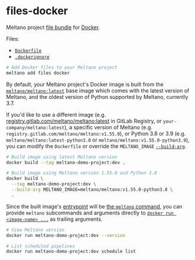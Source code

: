 # files-docker

Meltano project [file bundle](https://meltano.com/docs/command-line-interface.html#file-bundle) for [Docker](https://www.docker.com/).

Files:
- [`Dockerfile`](./bundle/Dockerfile)
- [`.dockerignore`](./bundle/.dockerignore)

```sh
# Add Docker files to your Meltano project
meltano add files docker
```

By default, your Meltano project's Docker image is built from the [`meltano/meltano:latest`](https://hub.docker.com/r/meltano/meltano/tags) base image which comes with the latest version of Meltano, and the oldest version of Python supported by Meltano, currently 3.7.

If you'd like to use a different image (e.g. [registry.gitlab.com/meltano/meltano:latest](https://gitlab.com/groups/meltano/-/container_registries/189256?orderBy=NAME&sort=asc&search[]=latest&search[]=) in GitLab Registry, or `your-company/meltano:latest`), a specific version of Meltano (e.g. `registry.gitlab.com/meltano/meltano:v1.55.0`), or Python 3.8 or 3.9 (e.g. `meltano/meltano:latest-python3.8` or `meltano/meltano:v1.55.0-python3.9`),
you can modify the `Dockerfile` or override the `MELTANO_IMAGE` [`--build-arg`](https://docs.docker.com/engine/reference/commandline/build/#set-build-time-variables---build-arg).

```sh
# Build image using latest Meltano version
docker build --tag meltano-demo-project:dev .

# Build image using Meltano version 1.55.0 and Python 3.8
docker build \
  --tag meltano-demo-project:dev \
  --build-arg MELTANO_IMAGE=meltano/meltano:v1.55.0-python3.8 \
  .
```

Since the built image's [entrypoint](https://docs.docker.com/engine/reference/builder/#entrypoint)
will be [the `meltano` command](https://meltano.com/docs/command-line-interface.html),
you can provide `meltano` subcommands and arguments directly to
[`docker run <image-name> ...`](https://docs.docker.com/engine/reference/commandline/run/)
as trailing arguments.

```sh
# View Meltano version
docker run meltano-demo-project:dev --version

# List scheduled pipelines
docker run meltano-demo-project:dev schedule list
```
